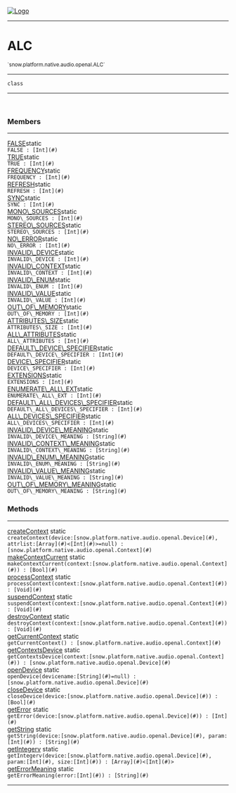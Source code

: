 
[![Logo](../../../../../../images/logo.png)](../../../../../../api/index.html)

---



<h1>ALC</h1>
<small>`snow.platform.native.audio.openal.ALC`</small>



---

`class`

---

&nbsp;
&nbsp;



<h3>Members</h3> <hr/><span class="member apipage">
                <a name="FALSE"><a class="lift" href="#FALSE">FALSE</a></a><span class="inline-block static">static</span><div class="clear"></div><code class="signature apipage">FALSE : [Int](#)</code><br/></span>
            <span class="small_desc_flat"></span><span class="member apipage">
                <a name="TRUE"><a class="lift" href="#TRUE">TRUE</a></a><span class="inline-block static">static</span><div class="clear"></div><code class="signature apipage">TRUE : [Int](#)</code><br/></span>
            <span class="small_desc_flat"></span><span class="member apipage">
                <a name="FREQUENCY"><a class="lift" href="#FREQUENCY">FREQUENCY</a></a><span class="inline-block static">static</span><div class="clear"></div><code class="signature apipage">FREQUENCY : [Int](#)</code><br/></span>
            <span class="small_desc_flat"></span><span class="member apipage">
                <a name="REFRESH"><a class="lift" href="#REFRESH">REFRESH</a></a><span class="inline-block static">static</span><div class="clear"></div><code class="signature apipage">REFRESH : [Int](#)</code><br/></span>
            <span class="small_desc_flat"></span><span class="member apipage">
                <a name="SYNC"><a class="lift" href="#SYNC">SYNC</a></a><span class="inline-block static">static</span><div class="clear"></div><code class="signature apipage">SYNC : [Int](#)</code><br/></span>
            <span class="small_desc_flat"></span><span class="member apipage">
                <a name="MONO_SOURCES"><a class="lift" href="#MONO_SOURCES">MONO\_SOURCES</a></a><span class="inline-block static">static</span><div class="clear"></div><code class="signature apipage">MONO\_SOURCES : [Int](#)</code><br/></span>
            <span class="small_desc_flat"></span><span class="member apipage">
                <a name="STEREO_SOURCES"><a class="lift" href="#STEREO_SOURCES">STEREO\_SOURCES</a></a><span class="inline-block static">static</span><div class="clear"></div><code class="signature apipage">STEREO\_SOURCES : [Int](#)</code><br/></span>
            <span class="small_desc_flat"></span><span class="member apipage">
                <a name="NO_ERROR"><a class="lift" href="#NO_ERROR">NO\_ERROR</a></a><span class="inline-block static">static</span><div class="clear"></div><code class="signature apipage">NO\_ERROR : [Int](#)</code><br/></span>
            <span class="small_desc_flat"></span><span class="member apipage">
                <a name="INVALID_DEVICE"><a class="lift" href="#INVALID_DEVICE">INVALID\_DEVICE</a></a><span class="inline-block static">static</span><div class="clear"></div><code class="signature apipage">INVALID\_DEVICE : [Int](#)</code><br/></span>
            <span class="small_desc_flat"></span><span class="member apipage">
                <a name="INVALID_CONTEXT"><a class="lift" href="#INVALID_CONTEXT">INVALID\_CONTEXT</a></a><span class="inline-block static">static</span><div class="clear"></div><code class="signature apipage">INVALID\_CONTEXT : [Int](#)</code><br/></span>
            <span class="small_desc_flat"></span><span class="member apipage">
                <a name="INVALID_ENUM"><a class="lift" href="#INVALID_ENUM">INVALID\_ENUM</a></a><span class="inline-block static">static</span><div class="clear"></div><code class="signature apipage">INVALID\_ENUM : [Int](#)</code><br/></span>
            <span class="small_desc_flat"></span><span class="member apipage">
                <a name="INVALID_VALUE"><a class="lift" href="#INVALID_VALUE">INVALID\_VALUE</a></a><span class="inline-block static">static</span><div class="clear"></div><code class="signature apipage">INVALID\_VALUE : [Int](#)</code><br/></span>
            <span class="small_desc_flat"></span><span class="member apipage">
                <a name="OUT_OF_MEMORY"><a class="lift" href="#OUT_OF_MEMORY">OUT\_OF\_MEMORY</a></a><span class="inline-block static">static</span><div class="clear"></div><code class="signature apipage">OUT\_OF\_MEMORY : [Int](#)</code><br/></span>
            <span class="small_desc_flat"></span><span class="member apipage">
                <a name="ATTRIBUTES_SIZE"><a class="lift" href="#ATTRIBUTES_SIZE">ATTRIBUTES\_SIZE</a></a><span class="inline-block static">static</span><div class="clear"></div><code class="signature apipage">ATTRIBUTES\_SIZE : [Int](#)</code><br/></span>
            <span class="small_desc_flat"></span><span class="member apipage">
                <a name="ALL_ATTRIBUTES"><a class="lift" href="#ALL_ATTRIBUTES">ALL\_ATTRIBUTES</a></a><span class="inline-block static">static</span><div class="clear"></div><code class="signature apipage">ALL\_ATTRIBUTES : [Int](#)</code><br/></span>
            <span class="small_desc_flat"></span><span class="member apipage">
                <a name="DEFAULT_DEVICE_SPECIFIER"><a class="lift" href="#DEFAULT_DEVICE_SPECIFIER">DEFAULT\_DEVICE\_SPECIFIER</a></a><span class="inline-block static">static</span><div class="clear"></div><code class="signature apipage">DEFAULT\_DEVICE\_SPECIFIER : [Int](#)</code><br/></span>
            <span class="small_desc_flat"></span><span class="member apipage">
                <a name="DEVICE_SPECIFIER"><a class="lift" href="#DEVICE_SPECIFIER">DEVICE\_SPECIFIER</a></a><span class="inline-block static">static</span><div class="clear"></div><code class="signature apipage">DEVICE\_SPECIFIER : [Int](#)</code><br/></span>
            <span class="small_desc_flat"></span><span class="member apipage">
                <a name="EXTENSIONS"><a class="lift" href="#EXTENSIONS">EXTENSIONS</a></a><span class="inline-block static">static</span><div class="clear"></div><code class="signature apipage">EXTENSIONS : [Int](#)</code><br/></span>
            <span class="small_desc_flat"></span><span class="member apipage">
                <a name="ENUMERATE_ALL_EXT"><a class="lift" href="#ENUMERATE_ALL_EXT">ENUMERATE\_ALL\_EXT</a></a><span class="inline-block static">static</span><div class="clear"></div><code class="signature apipage">ENUMERATE\_ALL\_EXT : [Int](#)</code><br/></span>
            <span class="small_desc_flat"></span><span class="member apipage">
                <a name="DEFAULT_ALL_DEVICES_SPECIFIER"><a class="lift" href="#DEFAULT_ALL_DEVICES_SPECIFIER">DEFAULT\_ALL\_DEVICES\_SPECIFIER</a></a><span class="inline-block static">static</span><div class="clear"></div><code class="signature apipage">DEFAULT\_ALL\_DEVICES\_SPECIFIER : [Int](#)</code><br/></span>
            <span class="small_desc_flat"></span><span class="member apipage">
                <a name="ALL_DEVICES_SPECIFIER"><a class="lift" href="#ALL_DEVICES_SPECIFIER">ALL\_DEVICES\_SPECIFIER</a></a><span class="inline-block static">static</span><div class="clear"></div><code class="signature apipage">ALL\_DEVICES\_SPECIFIER : [Int](#)</code><br/></span>
            <span class="small_desc_flat"></span><span class="member apipage">
                <a name="INVALID_DEVICE_MEANING"><a class="lift" href="#INVALID_DEVICE_MEANING">INVALID\_DEVICE\_MEANING</a></a><span class="inline-block static">static</span><div class="clear"></div><code class="signature apipage">INVALID\_DEVICE\_MEANING : [String](#)</code><br/></span>
            <span class="small_desc_flat"></span><span class="member apipage">
                <a name="INVALID_CONTEXT_MEANING"><a class="lift" href="#INVALID_CONTEXT_MEANING">INVALID\_CONTEXT\_MEANING</a></a><span class="inline-block static">static</span><div class="clear"></div><code class="signature apipage">INVALID\_CONTEXT\_MEANING : [String](#)</code><br/></span>
            <span class="small_desc_flat"></span><span class="member apipage">
                <a name="INVALID_ENUM_MEANING"><a class="lift" href="#INVALID_ENUM_MEANING">INVALID\_ENUM\_MEANING</a></a><span class="inline-block static">static</span><div class="clear"></div><code class="signature apipage">INVALID\_ENUM\_MEANING : [String](#)</code><br/></span>
            <span class="small_desc_flat"></span><span class="member apipage">
                <a name="INVALID_VALUE_MEANING"><a class="lift" href="#INVALID_VALUE_MEANING">INVALID\_VALUE\_MEANING</a></a><span class="inline-block static">static</span><div class="clear"></div><code class="signature apipage">INVALID\_VALUE\_MEANING : [String](#)</code><br/></span>
            <span class="small_desc_flat"></span><span class="member apipage">
                <a name="OUT_OF_MEMORY_MEANING"><a class="lift" href="#OUT_OF_MEMORY_MEANING">OUT\_OF\_MEMORY\_MEANING</a></a><span class="inline-block static">static</span><div class="clear"></div><code class="signature apipage">OUT\_OF\_MEMORY\_MEANING : [String](#)</code><br/></span>
            <span class="small_desc_flat"></span>





<h3>Methods</h3> <hr/><span class="method apipage">
            <a name="createContext"><a class="lift" href="#createContext">createContext</a></a> <span class="inline-block static">static</span><div class="clear"></div><code class="signature apipage">createContext(device:[snow.platform.native.audio.openal.Device](#)<span></span>, attrlist:[Array](#)&lt;[Int](#)&gt;<span>=null</span>) : [snow.platform.native.audio.openal.Context](#)</code><br/><span class="small_desc_flat"></span>
        </span>
    <span class="method apipage">
            <a name="makeContextCurrent"><a class="lift" href="#makeContextCurrent">makeContextCurrent</a></a> <span class="inline-block static">static</span><div class="clear"></div><code class="signature apipage">makeContextCurrent(context:[snow.platform.native.audio.openal.Context](#)<span></span>) : [Bool](#)</code><br/><span class="small_desc_flat"></span>
        </span>
    <span class="method apipage">
            <a name="processContext"><a class="lift" href="#processContext">processContext</a></a> <span class="inline-block static">static</span><div class="clear"></div><code class="signature apipage">processContext(context:[snow.platform.native.audio.openal.Context](#)<span></span>) : [Void](#)</code><br/><span class="small_desc_flat"></span>
        </span>
    <span class="method apipage">
            <a name="suspendContext"><a class="lift" href="#suspendContext">suspendContext</a></a> <span class="inline-block static">static</span><div class="clear"></div><code class="signature apipage">suspendContext(context:[snow.platform.native.audio.openal.Context](#)<span></span>) : [Void](#)</code><br/><span class="small_desc_flat"></span>
        </span>
    <span class="method apipage">
            <a name="destroyContext"><a class="lift" href="#destroyContext">destroyContext</a></a> <span class="inline-block static">static</span><div class="clear"></div><code class="signature apipage">destroyContext(context:[snow.platform.native.audio.openal.Context](#)<span></span>) : [Void](#)</code><br/><span class="small_desc_flat"></span>
        </span>
    <span class="method apipage">
            <a name="getCurrentContext"><a class="lift" href="#getCurrentContext">getCurrentContext</a></a> <span class="inline-block static">static</span><div class="clear"></div><code class="signature apipage">getCurrentContext() : [snow.platform.native.audio.openal.Context](#)</code><br/><span class="small_desc_flat"></span>
        </span>
    <span class="method apipage">
            <a name="getContextsDevice"><a class="lift" href="#getContextsDevice">getContextsDevice</a></a> <span class="inline-block static">static</span><div class="clear"></div><code class="signature apipage">getContextsDevice(context:[snow.platform.native.audio.openal.Context](#)<span></span>) : [snow.platform.native.audio.openal.Device](#)</code><br/><span class="small_desc_flat"></span>
        </span>
    <span class="method apipage">
            <a name="openDevice"><a class="lift" href="#openDevice">openDevice</a></a> <span class="inline-block static">static</span><div class="clear"></div><code class="signature apipage">openDevice(devicename:[String](#)<span>=null</span>) : [snow.platform.native.audio.openal.Device](#)</code><br/><span class="small_desc_flat"></span>
        </span>
    <span class="method apipage">
            <a name="closeDevice"><a class="lift" href="#closeDevice">closeDevice</a></a> <span class="inline-block static">static</span><div class="clear"></div><code class="signature apipage">closeDevice(device:[snow.platform.native.audio.openal.Device](#)<span></span>) : [Bool](#)</code><br/><span class="small_desc_flat"></span>
        </span>
    <span class="method apipage">
            <a name="getError"><a class="lift" href="#getError">getError</a></a> <span class="inline-block static">static</span><div class="clear"></div><code class="signature apipage">getError(device:[snow.platform.native.audio.openal.Device](#)<span></span>) : [Int](#)</code><br/><span class="small_desc_flat"></span>
        </span>
    <span class="method apipage">
            <a name="getString"><a class="lift" href="#getString">getString</a></a> <span class="inline-block static">static</span><div class="clear"></div><code class="signature apipage">getString(device:[snow.platform.native.audio.openal.Device](#)<span></span>, param:[Int](#)<span></span>) : [String](#)</code><br/><span class="small_desc_flat"></span>
        </span>
    <span class="method apipage">
            <a name="getIntegerv"><a class="lift" href="#getIntegerv">getIntegerv</a></a> <span class="inline-block static">static</span><div class="clear"></div><code class="signature apipage">getIntegerv(device:[snow.platform.native.audio.openal.Device](#)<span></span>, param:[Int](#)<span></span>, size:[Int](#)<span></span>) : [Array](#)&lt;[Int](#)&gt;</code><br/><span class="small_desc_flat"></span>
        </span>
    <span class="method apipage">
            <a name="getErrorMeaning"><a class="lift" href="#getErrorMeaning">getErrorMeaning</a></a> <span class="inline-block static">static</span><div class="clear"></div><code class="signature apipage">getErrorMeaning(error:[Int](#)<span></span>) : [String](#)</code><br/><span class="small_desc_flat"></span>
        </span>
    





---

&nbsp;
&nbsp;
&nbsp;
&nbsp;
